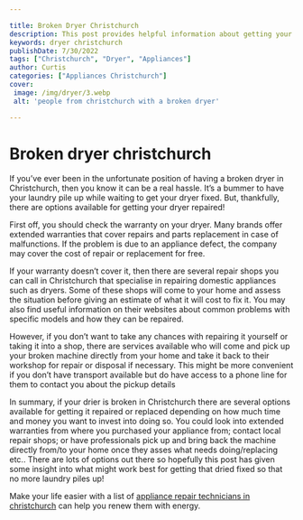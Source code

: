```yaml
---

title: Broken Dryer Christchurch
description: This post provides helpful information about getting your broken dryer fixed in Christchurch, so if you're looking for an easy and reliable solution, keep reading to find out more!
keywords: dryer christchurch
publishDate: 7/30/2022
tags: ["Christchurch", "Dryer", "Appliances"]
author: Curtis
categories: ["Appliances Christchurch"]
cover: 
 image: /img/dryer/3.webp
 alt: 'people from christchurch with a broken dryer'

---
```


# Broken dryer christchurch

If you’ve ever been in the unfortunate position of having a broken dryer in Christchurch, then you know it can be a real hassle. It’s a bummer to have your laundry pile up while waiting to get your dryer fixed. But, thankfully, there are options available for getting your dryer repaired! 

First off, you should check the warranty on your dryer. Many brands offer extended warranties that cover repairs and parts replacement in case of malfunctions. If the problem is due to an appliance defect, the company may cover the cost of repair or replacement for free. 

If your warranty doesn’t cover it, then there are several repair shops you can call in Christchurch that specialise in repairing domestic appliances such as dryers. Some of these shops will come to your home and assess the situation before giving an estimate of what it will cost to fix it. You may also find useful information on their websites about common problems with specific models and how they can be repaired. 

However, if you don’t want to take any chances with repairing it yourself or taking it into a shop, there are services available who will come and pick up your broken machine directly from your home and take it back to their workshop for repair or disposal if necessary. This might be more convenient if you don’t have transport available but do have access to a phone line for them to contact you about the pickup details 

In summary, if your drier is broken in Christchurch there are several options available for getting it repaired or replaced depending on how much time and money you want to invest into doing so. You could look into extended warranties from where you purchased your appliance from; contact local repair shops; or have professionals pick up and bring back the machine directly from/to your home once they asses what needs doing/replacing etc.. There are lots of options out there so hopefully this post has given some insight into what might work best for getting that dried fixed so that no more laundry piles up!

Make your life easier with a list of <a href="/pages/appliance-repair-technicians/new-zealand/christchurch/">appliance repair technicians in christchurch</a> can help you renew them with energy.